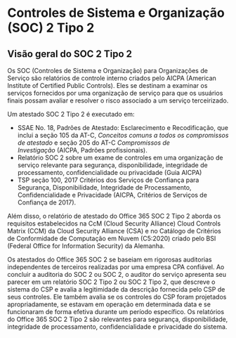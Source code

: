 # Controles de Sistema e Organização (SOC) 2 Tipo 2


## [](https://learn.microsoft.com/pt-br/compliance/regulatory/offering-soc-2#soc-2-type-2-overview)Visão geral do SOC 2 Tipo 2

Os SOC (Controles de Sistema e Organização) para Organizações de Serviço são relatórios de controle interno criados pelo AICPA (American Institute of Certified Public Controls). Eles se destinam a examinar os serviços fornecidos por uma organização de serviço para que os usuários finais possam avaliar e resolver o risco associado a um serviço terceirizado.

Um atestado SOC 2 Tipo 2 é executado em:

-   SSAE No. 18, Padrões de Atestado: Esclarecimento e Recodificação, que inclui a seção 105 da AT-C, _Conceitos comuns a todos os compromissos de atestado_ e seção 205 do AT-C _Compromissos de Investigação_ (AICPA, Padrões profissionais).
-   Relatório SOC 2 sobre um exame de controles em uma organização de serviço relevante para segurança, disponibilidade, integridade de processamento, confidencialidade ou privacidade (Guia AICPA)
-   TSP seção 100, 2017 Critérios dos Serviços de Confiança para Segurança, Disponibilidade, Integridade de Processamento, Confidencialidade e Privacidade (AICPA, Critérios de Serviços de Confiança de 2017).

Além disso, o relatório de atestado do Office 365 SOC 2 Tipo 2 aborda os requisitos estabelecidos na CcM (Cloud Security Alliance) Cloud Controls Matrix (CCM) da Cloud Security Alliance (CSA) e no Catálogo de Critérios de Conformidade de Computação em Nuvem (C5:2020) criado pelo BSI (Federal Office for Information Security) da Alemanha.

Os atestados do Office 365 SOC 2 se baseiam em rigorosas auditorias independentes de terceiros realizadas por uma empresa CPA confiável. Ao concluir a auditoria do SOC 2 ou SOC 2, o auditor do serviço apresenta seu parecer em um relatório SOC 2 Tipo 2 ou SOC 2 Tipo 2, que descreve o sistema do CSP e avalia a legitimidade da descrição fornecida pelo CSP de seus controles. Ele também avalia se os controles do CSP foram projetados apropriadamente, se estavam em operação em determinada data e se funcionaram de forma efetiva durante um período específico. Os relatórios do Office 365 SOC 2 Tipo 2 são relevantes para segurança, disponibilidade, integridade de processamento, confidencialidade e privacidade do sistema.
